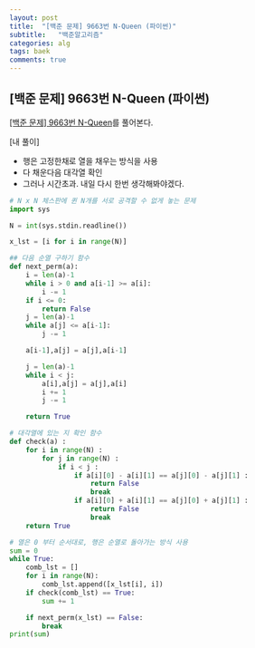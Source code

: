 ```yaml
---
layout: post
title:  "[백준 문제] 9663번 N-Queen (파이썬)"
subtitle:   "백준알고리즘"
categories: alg
tags: baek
comments: true
---
```


## [백준 문제] 9663번 N-Queen (파이썬)
  
  
[[백준 문제] 9663번 N-Queen](https://www.acmicpc.net/problem/9663)를 풀어본다.
  
[내 풀이]
- 행은 고정한채로 열을 채우는 방식을 사용
- 다 채운다음 대각열 확인
- 그러나 시간초과. 내일 다시 한번 생각해봐야겠다.

  
```python
# N x N 체스판에 퀸 N개를 서로 공격할 수 없게 놓는 문제
import sys

N = int(sys.stdin.readline())

x_lst = [i for i in range(N)]

## 다음 순열 구하기 함수
def next_perm(a):
    i = len(a)-1
    while i > 0 and a[i-1] >= a[i]:
        i -= 1
    if i <= 0:
        return False
    j = len(a)-1
    while a[j] <= a[i-1]:
        j -= 1

    a[i-1],a[j] = a[j],a[i-1]

    j = len(a)-1
    while i < j:
        a[i],a[j] = a[j],a[i]
        i += 1
        j -= 1

    return True

# 대각열에 있는 지 확인 함수
def check(a) :
    for i in range(N) :
        for j in range(N) :
            if i < j :
                if a[i][0] - a[i][1] == a[j][0] - a[j][1] :
                    return False
                    break
                if a[i][0] + a[i][1] == a[j][0] + a[j][1] :
                    return False
                    break
    return True

# 열은 0 부터 순서대로, 행은 순열로 돌아가는 방식 사용
sum = 0
while True:
    comb_lst = []
    for i in range(N):
        comb_lst.append([x_lst[i], i])
    if check(comb_lst) == True:
        sum += 1

    if next_perm(x_lst) == False:
        break
print(sum)
```
